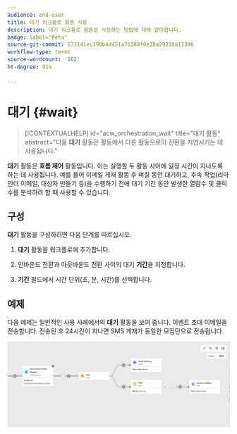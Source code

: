 ```yaml
---
audience: end-user
title: 대기 워크플로 활동 사용
description: 대기 워크플로 활동을 사용하는 방법에 대해 알아봅니다.
badge: label="Beta"
source-git-commit: 173141ec198b4d451a7b388f0e28a29230a11396
workflow-type: tm+mt
source-wordcount: '162'
ht-degree: 91%

---
```



# 대기 {#wait}


>[!CONTEXTUALHELP]
>id="acw_orchestration_wait"
>title="대기 활동"
>abstract="다음 **대기** 활동은 활동에서 다른 활동으로의 전환을 지연시키는 데 사용됩니다."


**대기** 활동은 **흐름 제어** 활동입니다. 이는 실행할 두 활동 사이에 일정 시간이 지나도록 하는 데 사용됩니다. 예를 들어 이메일 게재 활동 후 며칠 동안 대기하고, 후속 작업(리마인더 이메일, 대상자 만들기 등)을 수행하기 전에 대기 기간 동안 발생한 열람수 및 클릭수를 분석하려 할 때 사용할 수 있습니다.

## 구성

**대기** 활동을 구성하려면 다음 단계를 따르십시오.

1. **대기** 활동을 워크플로에 추가합니다.

1. 인바운드 전환과 아웃바운드 전환 사이의 대기 **기간**&#x200B;을 지정합니다.

1. **기간** 필드에서 시간 단위(초, 분, 시간)를 선택합니다.

## 예제

다음 예제는 일반적인 사용 사례에서의 **대기** 활동을 보여 줍니다. 이벤트 초대 이메일을 전송합니다. 전송된 후 24시간이 지나면 SMS 게재가 동일한 모집단으로 전송됩니다.

![](../assets/workflow-wait-example.png)
